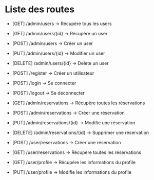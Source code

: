 # Liste des routes

- [GET] /admin/users -> Récupère tous les users
- [GET] /admin/users/{id} -> Récupère un user
- [POST] /admin/users -> Créer un user
- [PUT] /admin/users/{id} -> Modifier un user
- [DELETE] /admin/users/{id} -> Delete un user

- [POST] /register -> Créer un utilisateur
- [POST] /login -> Se connecter
- [POST] /logout -> Se déconnecter

- [GET] /admin/reservations -> Récupère toutes les réservations
- [POST] /admin/reservations -> Créer une réservation
- [PUT] /admin/reservations/{id} -> Modifie une réservation
- [DELETE] /admin/reservations/{id} -> Supprimer une réservation

- [POST] /user/reservations -> Créer une réservation
- [GET] /user/reservations -> Récupère toutes les réservations

- [GET] /user/profile -> Récupère les informations du profile
- [PUT] /user/profile -> Modifie les informations du profile
